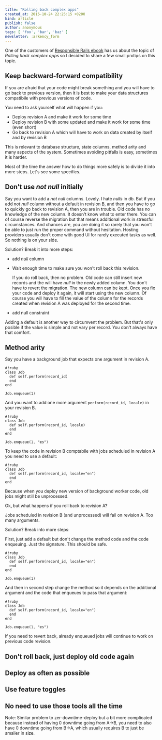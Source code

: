 ```yaml
---
title: "Rolling back complex apps"
created_at: 2015-10-24 22:25:15 +0200
kind: article
publish: false
author: anonymous
tags: [ 'foo', 'bar', 'baz' ]
newsletter: :arkency_form
---
```


One of the customers of [Responsible Rails ebook](/responsible-rails) has
us about the topic of _Rolling back complex apps_ so I decided to share a
few small protips on this topic.

<!-- more -->

## Keep backward-forward compatibility

If you are afraid that your code might break something and you will have to
go back to previous version, then it is best to make your data structures
compatibile with previous versions of code.

You need to ask yourself what will happen if you:

* Deploy revision A and make it work for some time
* Deploy revision B with some updated and make it work for some time (even short)
* Go back to revision A which will have to work on data created by itself and by revision B

This is relevant to database structure, state columns, method arity and many aspects
of the system. Sometimes avoiding pitfalls is easy, sometimes it is harder.

Most of the time the answer how to do things more safely is to divide it into more steps.
Let's see some specifics.

## Don't use _not null_ initially

Say you want to add a _not null_ columns. Lovely. I hate _nulls_ in db. But if you add
_not null_ column without a default in revision B, and then you have to go to quickly go back
to revision A, then you are in trouble. Old code has no knowledge of the new column.
It doesn't know what to enter there. You can of course reverse the migration but that means
additional work in stressful circumstances. And chances are, you are doing it so rarely that
you won't be able to just run the proper command without hesitation. Hosting providers
usually don't come with good UI for rarely executed tasks as well. So nothing is on your side.

Solution? Break it into more steps:

* add _null_ column
* Wait enough time to make sure you won't roll back this revision.

    If you do roll back, then
    no problem. Old code can still insert new records and the will have _null_ in the newly added
    column. You don't have to revert the migration. The new column can be kept. Once you fix your
    code and deploy it again, it will start using the new column. Of course you will have to fill
    the value of the column for the records created when revision A was deployed for the second time.
* add null constraint

Adding a default is another way to circumvent the problem. But that's only posible if the
value is simple and not vary per record. You don't always have that comfort.

## Method arity

Say you have a background job that expects one argument in revision A.

```
#!ruby
class Job
  def self.perform(record_id)
  end
end

Job.enqueue(1)
```

And you want to add one more argument `perform(record_id, locale)` in your revision B.

```
#!ruby
class Job
  def self.perform(record_id, locale)
  end
end

Job.enqueue(1, "es")
```

To keep the code in revision B comptabile with jobs scheduled in revision A you
need to use a default:

```
#!ruby
class Job
  def self.perform(record_id, locale="en")
  end
end
```

Because when you deploy new version of background worker code, old jobs might still
be unprocessed.

Ok, but what happens if you roll back to revision A?

Jobs scheduled in revision B (and unprocessed) will fail on revision A. Too many arguments.

Solution? Break into more steps:

First, just add a default but don't change the method code and the code enqueuing.
Just the signature. This should be safe.

```
#!ruby
class Job
  def self.perform(record_id, locale="en")
  end
end

Job.enqueue(1)
```

And then in second step change the method so it depends on the additional argument
and the code that enqueues to pass that argument:


```
#!ruby
class Job
  def self.perform(record_id, locale="en")
  end
end

Job.enqueue(1, "es")
```

If you need to revert back, already enqueued jobs will continue to work on
previous code revision.

## Don't roll back, just deploy old code again


## Deploy as often as possible

## Use feature toggles

## No need to use those tools all the time


Note: Similar problem to zer-downtime-deploy but a bit more complicated
because instead of having 0 downtime going from A->B, you need to also
have 0 downtime going from B->A, which usually requires B to just be
smaller in size.

